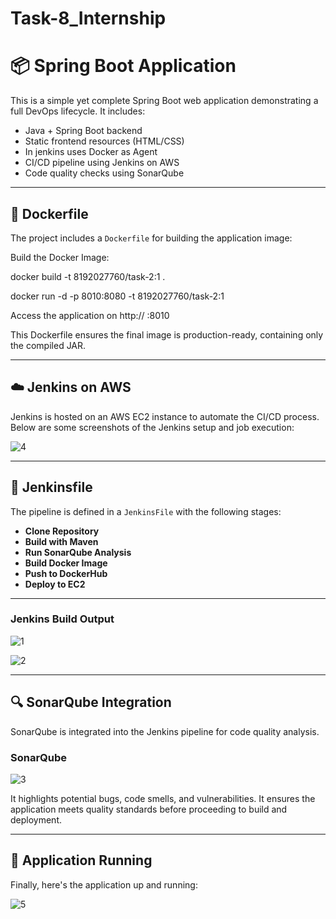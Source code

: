 # Task-8_Internship

# 📦 Spring Boot Application

This is a simple yet complete Spring Boot web application demonstrating a full DevOps lifecycle. It includes:

- Java + Spring Boot backend
- Static frontend resources (HTML/CSS)
- In jenkins uses Docker as Agent
- CI/CD pipeline using Jenkins on AWS
- Code quality checks using SonarQube

---

## 🐳 Dockerfile

The project includes a `Dockerfile` for building the application image:

Build the Docker Image:

 docker build -t 8192027760/task-2:1 .
 
 docker run -d -p 8010:8080 -t 8192027760/task-2:1


Access the application on http:// <ip-address> :8010

This Dockerfile ensures the final image is production-ready, containing only the compiled JAR.


---

## ☁️ Jenkins on AWS

Jenkins is hosted on an AWS EC2 instance to automate the CI/CD process. Below are some screenshots of the Jenkins setup and job execution:


![4](https://github.com/user-attachments/assets/9c911bef-66bd-4a39-95ca-0e12ef927b45)




-------------------------------------------------------------------------------------------------------------------------------

## 📜 Jenkinsfile

The pipeline is defined in a `JenkinsFile` with the following stages:

- **Clone Repository**
- **Build with Maven**
- **Run SonarQube Analysis**
- **Build Docker Image**
- **Push to DockerHub**
- **Deploy to EC2**


-----------------------------------------------


### Jenkins Build Output

![1](https://github.com/user-attachments/assets/50e4c61a-2892-4eea-9ac5-3dc90fbade11)




![2](https://github.com/user-attachments/assets/e7422ab1-ecb6-47e3-8b94-8ce8f994449d)




------------------------------------------------------------------------------------------- 


## 🔍 SonarQube Integration

SonarQube is integrated into the Jenkins pipeline for code quality analysis.

### SonarQube

![3](https://github.com/user-attachments/assets/2ed96d2f-6f72-4a37-8f32-7c9da95f5923)



It highlights potential bugs, code smells, and vulnerabilities. It ensures the application meets quality standards before proceeding to build and deployment.

---

## 🚀 Application Running

Finally, here's the application up and running:


![5](https://github.com/user-attachments/assets/40c4ac37-dee6-4f06-8f24-af159ad15c26)
